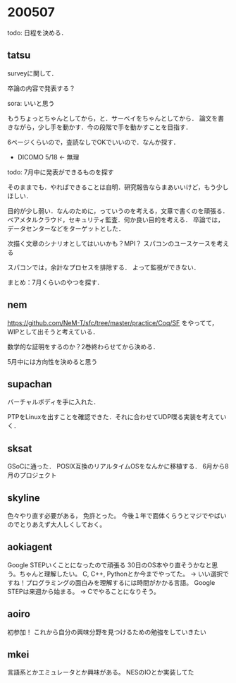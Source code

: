 # 200507

todo: 日程を決める．

## tatsu

surveyに関して．

卒論の内容で発表する？

sora: いいと思う

もうちょっとちゃんとしてから，と．サーベイをちゃんとしてから．
論文を書きながら，少し手を動かす．今の段階で手を動かすことを目指す．

6ページくらいので，査読なしでOKでいいので．なんか探す．

- DICOMO 5/18 <- 無理

todo: 7月中に発表ができるものを探す

そのままでも．やればできることは自明．研究報告ならまあいいけど，もう少しほしい．

目的が少し弱い．なんのために，っていうのを考える，文章で書くのを頑張る．ベアメタルクラウド，セキュリティ監査．何か良い目的を考える．
卒論では，データセンターなどをターゲットとした．

次描く文章のシナリオとしてはいいかも？MPI？
スパコンのユースケースを考える

スパコンでは，余計なプロセスを排除する．
よって監視ができない．

まとめ：7月くらいのやつを探す．

## nem

https://github.com/NeM-T/sfc/tree/master/practice/Coq/SF をやってて，WIPとして出そうと考えている．

数学的な証明をするのか？2巻終わらせてから決める．

5月中には方向性を決めると思う

## supachan

バーチャルボディを手に入れた．

PTPをLinuxを出すことを確認できた．それに合わせてUDP喋る実装を考えていく．

## sksat

GSoCに通った．
POSIX互換のリアルタイムOSをなんかに移植する．
6月から8月のプロジェクト

## skyline

色々やり直す必要がある，
免許とった。
今後１年で面体くらうとマジでやばいのでとりあえず大人しくしておく。

## aokiagent

Google STEPいくことになったので頑張る
30日のOS本やり直そうかなと思う。ちゃんと理解したい。
C, C++, Pythonとか今までやってた。
-> いい選択ですね！プログラミングの面白みを理解するには時間がかかる言語。
Google STEPは来週から始まる。
-> Cでやることになりそう。

## aoiro

初参加！
これから自分の興味分野を見つけるための勉強をしていきたい

## mkei

言語系とかエミュレータとか興味がある。
NESのIOとか実装してた
